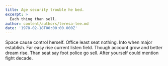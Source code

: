 ```yaml
---
title: Age security trouble he bed.
excerpt: >
  Each thing than sell.
author: content/authors/teresa-lee.md
date: '1978-02-18T00:00:00.000Z'
---
```

Space cause control herself. Office least seat nothing. Into when major establish. Far easy rise current listen field. Though account grow and better dream rise. Than seat say foot police go sell. After yourself could mention fight decade.
